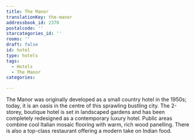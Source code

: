 ```yaml
---
title: The Manor
translationKey: the-manor
addressbook_id: 2370
postalcode: ''
starcategories_id: ''
rooms: ''
draft: false
id: hotel
type: hotels
tags:
  - Hotels
  - The Manor
categories:

---
```

The Manor was originally developed as a small country hotel in the 1950s; today, it is an oasis in the centre of this sprawling bustling city. The 2-storey, boutique hotel is set in landscaped gardens and has been completely redesigned as a contemporary luxury hotel. Public areas combine cool Italian mosaic flooring with warm, rich wood panelling. There is also a top-class restaurant offering a modern take on Indian food.